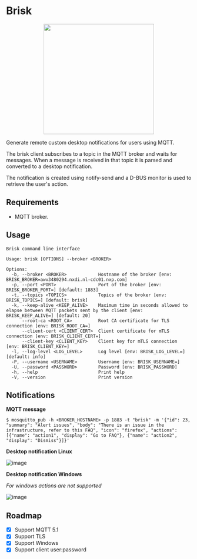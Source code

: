 # Brisk

<p align="center">
  <img src="https://github.com/user-attachments/assets/b9cf2959-e55c-4abc-b5a9-0f9c7efe5e7a" width="300">
</p>

Generate remote custom desktop notifications for users using MQTT.

The brisk client subscribes to a topic in the MQTT broker and waits for messages. When a message is received in that topic it is parsed and converted to a desktop notification.

The notification is created using notify-send and a D-BUS monitor is used to retrieve the user's action.

## Requirements

- MQTT broker.

## Usage

```
Brisk command line interface

Usage: brisk [OPTIONS] --broker <BROKER>

Options:
  -b, --broker <BROKER>            Hostname of the broker [env: BRISK_BROKER=awv3480294.nxdi.nl-cdc01.nxp.com]
  -p, --port <PORT>                Port of the broker [env: BRISK_BROKER_PORT=] [default: 1883]
  -t, --topics <TOPICS>            Topics of the broker [env: BRISK_TOPICS=] [default: brisk]
  -k, --keep-alive <KEEP_ALIVE>    Maximum time in seconds allowed to elapse between MQTT packets sent by the client [env: BRISK_KEEP_ALIVE=] [default: 20]
      --root-ca <ROOT_CA>          Root CA certificate for TLS connection [env: BRISK_ROOT_CA=]
      --client-cert <CLIENT_CERT>  Client certificate for mTLS connection [env: BRISK_CLIENT_CERT=]
      --client-key <CLIENT_KEY>    Client key for mTLS connection [env: BRISK_CLIENT_KEY=]
  -l, --log-level <LOG_LEVEL>      Log level [env: BRISK_LOG_LEVEL=] [default: info]
  -P, --username <USERNAME>        Username [env: BRISK_USERNAME=]
  -U, --password <PASSWORD>        Password [env: BRISK_PASSWORD]
  -h, --help                       Print help
  -V, --version                    Print version
```

## Notifications

**MQTT message**

```
$ mosquitto_pub -h <BROKER_HOSTNAME> -p 1883 -t "brisk" -m '{"id": 23, "summary": "Alert issues", "body": "There is an issue in the infrastructure, refer to this FAQ", "icon": "firefox", "actions": [{"name": "action1", "display": "Go to FAQ"}, {"name": "action2", "display": "Dismiss"}]}'
```

**Desktop notification Linux**

![image](https://github.com/user-attachments/assets/42521023-fc18-49f7-acf4-6c9bc70bcff9)

**Desktop notification Windows**

*For windows actions are not supported*

![image](https://github.com/user-attachments/assets/6cdda858-2802-4d41-861e-d9ccc4007294)

## Roadmap

- [x] Support MQTT 5.1
- [x] Support TLS
- [x] Support Windows
- [x] Support client user:password
